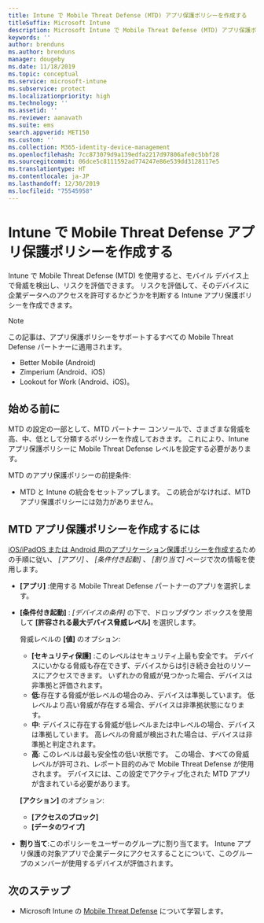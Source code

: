 ```yaml
---
title: Intune で Mobile Threat Defense (MTD) アプリ保護ポリシーを作成する
titleSuffix: Microsoft Intune
description: Microsoft Intune で Mobile Threat Defense (MTD) アプリ保護ポリシーを作成する
keywords: ''
author: brenduns
ms.author: brenduns
manager: dougeby
ms.date: 11/18/2019
ms.topic: conceptual
ms.service: microsoft-intune
ms.subservice: protect
ms.localizationpriority: high
ms.technology: ''
ms.assetid: ''
ms.reviewer: aanavath
ms.suite: ems
search.appverid: MET150
ms.custom: ''
ms.collection: M365-identity-device-management
ms.openlocfilehash: 7cc873079d9a139edfa2217d97806afe0c5bbf28
ms.sourcegitcommit: 06dce5c8111592ad774247e86e539dd3128117e5
ms.translationtype: HT
ms.contentlocale: ja-JP
ms.lasthandoff: 12/30/2019
ms.locfileid: "75545958"
---
```

# <a name="create-mobile-threat-defense-app-protection-policy-with-intune"></a>Intune で Mobile Threat Defense アプリ保護ポリシーを作成する

Intune で Mobile Threat Defense (MTD) を使用すると、モバイル デバイス上で脅威を検出し、リスクを評価できます。 リスクを評価して、そのデバイスに企業データへのアクセスを許可するかどうかを判断する Intune アプリ保護ポリシーを作成できます。


> [!NOTE]
> この記事は、アプリ保護ポリシーをサポートするすべての Mobile Threat Defense パートナーに適用されます。
>
> - Better Mobile (Android)
> - Zimperium (Android、iOS)
> - Lookout for Work (Android、iOS)。

## <a name="before-you-begin"></a>始める前に

MTD の設定の一部として、MTD パートナー コンソールで、さまざまな脅威を高、中、低として分類するポリシーを作成しておきます。 これにより、Intune アプリ保護ポリシーに Mobile Threat Defense レベルを設定する必要があります。

MTD のアプリ保護ポリシーの前提条件:

- MTD と Intune の統合をセットアップします。 この統合がなければ、MTD アプリ保護ポリシーには効力がありません。

## <a name="to-create-an-mtd-app-protection-policy"></a>MTD アプリ保護ポリシーを作成するには

[iOS/iPadOS または Android 用のアプリケーション保護ポリシーを作成する](../apps/app-protection-policies.md#app-protection-policies-for-iosipados-and-android-apps)ための手順に従い、 *[アプリ]* 、 *[条件付き起動]* 、 *[割り当て]* ページで次の情報を使用します。

- **[アプリ]** :使用する Mobile Threat Defense パートナーのアプリを選択します。
- **[条件付き起動]** : *[デバイスの条件]* の下で、ドロップダウン ボックスを使用して **[許容される最大デバイス脅威レベル]** を選択します。

  脅威レベルの **[値]** のオプション:

  - **[セキュリティ保護]** :このレベルはセキュリティ上最も安全です。 デバイスにいかなる脅威も存在できず、デバイスからは引き続き会社のリソースにアクセスできます。 いずれかの脅威が見つかった場合、デバイスは非準拠と評価されます。
  - **低**:存在する脅威が低レベルの場合のみ、デバイスは準拠しています。 低レベルより高い脅威が存在する場合、デバイスは非準拠状態になります。
  - **中**: デバイスに存在する脅威が低レベルまたは中レベルの場合、デバイスは準拠しています。 高レベルの脅威が検出された場合は、デバイスは非準拠と判定されます。
  - **高**: このレベルは最も安全性の低い状態です。 この場合、すべての脅威レベルが許可され、レポート目的のみで Mobile Threat Defense が使用されます。 デバイスには、この設定でアクティブ化された MTD アプリが含まれている必要があります。

  **[アクション]** のオプション:

  - **[アクセスのブロック]**
  - **[データのワイプ]**

- **割り当て**:このポリシーをユーザーのグループに割り当てます。  Intune アプリ保護の対象アプリで企業データにアクセスすることについて、このグループのメンバーが使用するデバイスが評価されます。


## <a name="next-steps"></a>次のステップ  

- Microsoft Intune の [Mobile Threat Defense](~/protect/mobile-threat-defense.md) について学習します。
